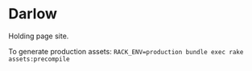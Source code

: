 Darlow
======

Holding page site.

To generate production assets:
`RACK_ENV=production bundle exec rake assets:precompile`
